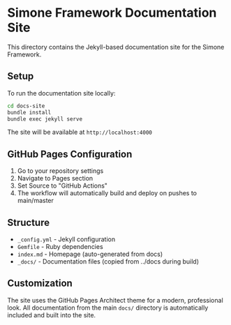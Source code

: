 # Simone Framework Documentation Site

This directory contains the Jekyll-based documentation site for the Simone Framework.

## Setup

To run the documentation site locally:

```bash
cd docs-site
bundle install
bundle exec jekyll serve
```

The site will be available at `http://localhost:4000`

## GitHub Pages Configuration

1. Go to your repository settings
2. Navigate to Pages section  
3. Set Source to "GitHub Actions"
4. The workflow will automatically build and deploy on pushes to main/master

## Structure

- `_config.yml` - Jekyll configuration
- `Gemfile` - Ruby dependencies
- `index.md` - Homepage (auto-generated from docs)
- `_docs/` - Documentation files (copied from ../docs during build)

## Customization

The site uses the GitHub Pages Architect theme for a modern, professional look. All documentation from the main `docs/` directory is automatically included and built into the site.